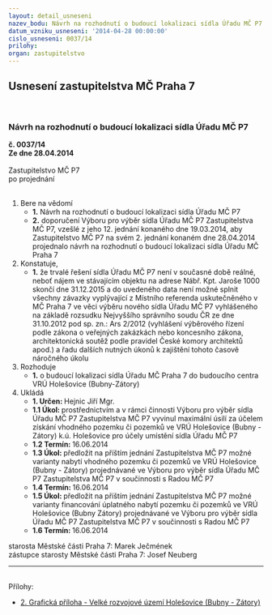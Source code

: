 ```yaml
---
layout: detail_usneseni
nazev_bodu: Návrh na rozhodnutí o budoucí lokalizaci sídla Úřadu MČ P7
datum_vzniku_usneseni: '2014-04-28 00:00:00'
cislo_usneseni: 0037/14
prilohy: 
organ: zastupitelstvo
---
```

<div id="ucUsn_pList" class="usn">
	<span><h2>Usnesení zastupitelstva MČ Praha 7 </h2>
<br></span><div class="standBody">
<span><h3>Návrh na rozhodnutí o budoucí lokalizaci sídla Úřadu MČ P7</h3></span><div class="center">
		<strong>č. 0037/14</strong><br>
	</div>
<div class="center">
		<strong>Ze dne 28.04.2014</strong><br><br>
	</div>Zastupitelstvo MČ P7<br> po projednání<br><br><ol>
<li>Bere na vědomí<ul>
<li>
<strong>1.</strong> Návrh na rozhodnutí o budoucí lokalizaci sídla Úřadu MČ P7</li>
<li>
<strong>2.</strong> doporučení Výboru pro výběr sídla Úřadu MČ P7 Zastupitelstva MČ P7, vzešlé z jeho 12. jednání konaného dne 19.03.2014, aby Zastupitelstvo MČ P7 na svém 2. jednání konaném dne 28.04.2014 projednalo návrh na rozhodnutí o budoucí lokalizaci sídla Úřadu MČ Praha 7</li>
</ul>
</li>
<li>Konstatuje,<ul><li>
<strong>1.</strong> že trvalé řešení sídla Úřadu MČ P7 není v současné době reálné, neboť nájem  ve stávajícím objektu na adrese Nábř. Kpt. Jaroše 1000 skončí dne 31.12.2015  a do uvedeného data není možné splnit všechny závazky vyplývající z Místního referenda uskutečněného v MČ Praha 7 ve věci výběru nového sídla Úřadu MČ P7 vyhlášeného na základě rozsudku Nejvyššího správního soudu ČR ze dne 31.10.2012 pod sp. zn.: Ars 2/2012  (vyhlášení výběrového řízení podle zákona  o veřejných zakázkách nebo koncesního zákona, architektonická soutěž podle pravidel České komory architektů apod.) a řadu dalších nutných úkonů k zajištění tohoto časově náročného úkolu</li></ul>
</li>
<li>Rozhoduje<ul><li>
<strong>1.</strong> o budoucí lokalizaci sídla Úřadu MČ Praha 7 do budoucího centra VRÚ Holešovice (Bubny-Zátory) </li></ul>
</li>
<li>Ukládá<ul>
<li>
<strong>1. Určen: </strong>Hejnic Jiří Mgr.</li>
<li>
<strong>1.1 Úkol: </strong>prostřednictvím a v rámci činnosti Výboru pro výběr sídla Úřadu MČ P7 Zastupitelstva MČ P7 vyvinul maximální úsilí za účelem získání vhodného pozemku či pozemků ve VRÚ Holešovice (Bubny - Zátory) k.ú. Holešovice pro účely umístění sídla Úřadu MČ P7 </li>
<li>
<strong>1.2 Termín: </strong>16.06.2014</li>
<li>
<strong>1.3 Úkol: </strong>předložit na příštím jednání Zastupitelstva MČ P7 možné varianty nabytí vhodného pozemku či pozemků ve VRÚ Holešovice (Bubny - Zátory) projednávané ve Výboru pro výběr sídla Úřadu MČ P7 Zastupitelstva MČ P7 v součinnosti s Radou MČ P7  </li>
<li>
<strong>1.4 Termín: </strong>16.06.2014</li>
<li>
<strong>1.5 Úkol: </strong>předložit na příštím jednání Zastupitelstva MČ P7 možné varianty financování úplatného nabytí pozemku či pozemků ve VRÚ Holešovice (Bubny Zátory) projednávané ve Výboru pro výběr sídla Úřadu MČ P7 Zastupitelstva MČ P7 v součinnosti s Radou MČ P7  </li>
<li>
<strong>1.6 Termín: </strong>16.06.2014</li>
</ul>
</li>
</ol>starosta Městské části Praha 7: Marek Ječmének<br>zástupce starosty Městské části Praha 7: Josef Neuberg<hr>
<br>Přílohy: <ul>
<li><a href="/zdroj.aspx?typ=4&amp;id=55811&amp;sh=-823700683" target="_blank" title="Soubor (.gif 627,7 kB)-nové okno">2. Grafická příloha - Velké rozvojové území Holešovice (Bubny - Zátory) </a></li> </ul>
</div>
</div>